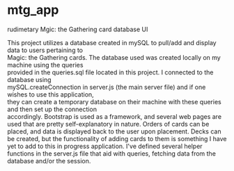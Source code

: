 # mtg_app
rudimetary Mgic: the Gathering card database UI

This project utilizes a database created in mySQL to pull/add and display data to users pertaining to  
Magic: the Gathering cards. The database used was created locally on my machine using the queries  
provided in the queries.sql file located in this project. I connected to the database using  
mySQL.createConnection in server.js (the main server file) and if one wishes to use this application,  
they can create a temporary database on their machine with these queries and then set up the connection  
accordingly. Bootstrap is used as a framework, and several web pages are used that are pretty  self-explanatory in nature. Orders of cards can be placed, and data is displayed back to the user upon placement. Decks can be created, but the functionality of adding cards to them is something  I have yet to add to this in progress application. I've defined several helper functions in the server.js  file that aid with queries, fetching data from the database and/or the session.
